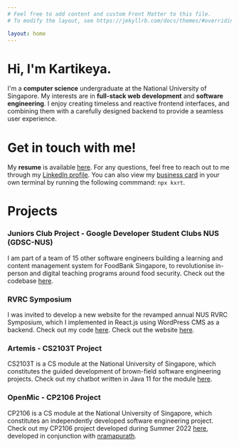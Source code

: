 ```yaml
---
# Feel free to add content and custom Front Matter to this file.
# To modify the layout, see https://jekyllrb.com/docs/themes/#overriding-theme-defaults

layout: home
---
```

# Hi, I'm Kartikeya.
I'm a **computer science** undergraduate at the National University of Singapore. My interests are in **full-stack web development** and **software engineering**. I enjoy creating timeless and reactive frontend interfaces, and combining them with a carefully designed backend to provide a seamless user experience.

# Get in touch with me!

My **resume** is available [here](https://kxrt.me/Kartikeya_Resume.pdf). For any questions, feel free to reach out to me through my [LinkedIn profile](https://www.linkedin.in/in/kvrtikeya). You can also view my [business card](https://github.com/kxrt/business-card) in your own terminal by running the following commmand: `npx kxrt`.

# Projects
### Juniors Club Project - Google Developer Student Clubs NUS (GDSC-NUS)
I am part of a team of 15 other software engineers building a learning and content management system for FoodBank Singapore, to revolutionise in-person and digital teaching programs around food security. Check out the codebase [here](https://github.com/Project-Juniors-Club/jc-app).

### RVRC Symposium
I was invited to develop a new website for the revamped annual NUS RVRC Symposium, which I implemented in React.js using WordPress CMS as a backend. Check out my code [here](https://github.com/kxrt/rvrc-blog). Check out the website [here](https://rvrc-blog.vercel.app).

### Artemis - CS2103T Project
CS2103T is a CS module at the National University of Singapore, which constitutes the guided development of brown-field software engineering projects. Check out my chatbot written in Java 11 for the module [here](https://github.com/kxrt/ip).

### OpenMic - CP2106 Project
CP2106 is a CS module at the National University of Singapore, which constitutes an independently developed software engineering project. Check out my CP2106 project developed during Summer 2022 [here](https://github.com/open-mic-orbital/OpenMic), developed in conjunction with [nramapurath](https://github.com/nramapurath).